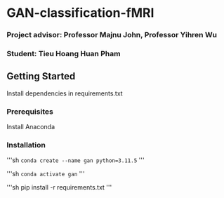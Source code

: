 # GAN-classification-fMRI

### Project advisor: Professor Majnu John, Professor Yihren Wu

### Student: Tieu Hoang Huan Pham

## Getting Started
Install dependencies in requirements.txt

### Prerequisites
Install Anaconda

### Installation

'''sh
`conda create --name gan python=3.11.5`
'''

'''sh
`conda activate gan`
'''

'''sh
pip install -r requirements.txt
'''



